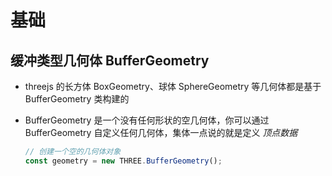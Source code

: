 # 基础

## 缓冲类型几何体 BufferGeometry

+ threejs 的长方体 BoxGeometry、球体 SphereGeometry 等几何体都是基于 BufferGeometry 类构建的
+ BufferGeometry 是一个没有任何形状的空几何体，你可以通过 BufferGeometry 自定义任何几何体，集体一点说的就是定义 *顶点数据*

  ```js
  // 创建一个空的几何体对象
  const geometry = new THREE.BufferGeometry();
  ```
